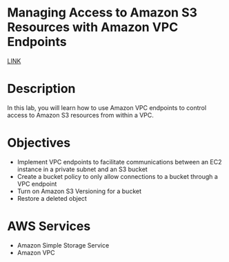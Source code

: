 # Managing Access to Amazon S3 Resources with Amazon VPC Endpoints

[LINK](http://skillbuilder.aws/learn/WJZFBS58FP/managing-access-to-amazon-s3-resources-with-amazon-vpc-endpoints/JX8Z8PPK4V)

# **Description**

In this lab, you will learn how to use Amazon VPC endpoints to control access to Amazon S3 resources from within a VPC.

# **Objectives**

- Implement VPC endpoints to facilitate communications between an EC2 instance in a private subnet and an S3 bucket
- Create a bucket policy to only allow connections to a bucket through a VPC endpoint
- Turn on Amazon S3 Versioning for a bucket
- Restore a deleted object

# **AWS Services**

- Amazon Simple Storage Service
- Amazon VPC